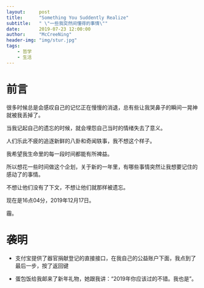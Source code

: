 ```yaml
---
layout:     post
title:      "Something You Suddently Realize"
subtitle:   " \"一些我突然间懂得的事情\""
date:       2019-07-23 12:00:00
author:     "McCreeNing"
header-img: "img/stur.jpg"
tags:
    - 哲学
    - 生活
---
```


# 前言

很多时候总是会感叹自己的记忆正在慢慢的消退，总有些让我哭鼻子的瞬间一晃神就被我丢掉了。

当我记起自己的遗忘的时候，就会埋怨自己当时的情绪失去了意义。

人们乐此不疲的追逐新鲜的八卦和奇闻轶事，我不想这个样子。

我希望我生命里的每一段时间都能有所裨益。

所以想花一些时间做这个企划，关于新的一年里，有哪些事情突然让我想要记住的感动了的事情。

不想让他们没有了下文，不想让他们就那样被遗忘。

现在是16点04分，2019年12月17日。

霾。

# 袭明

- 支付宝提供了器官捐献登记的直接接口，在我自己的公益账户下面，我点到了最后一步，按了返回键

- 蛋包饭给我邮来了新年礼物，她跟我讲：“2019年你应该过的不错。我也是”。